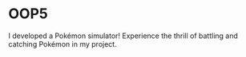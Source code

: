 # OOP5
I developed a Pokémon simulator! Experience the thrill of battling and catching Pokémon in my project.
